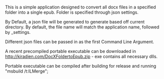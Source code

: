 This is a simple application designed to convert all docx files in a specified folder into a single epub. Folder is specified through json settings.

By Default, a json file will be generated to generate based off current directory. By default, the file name will match the application name, followed by _settings.

Different json files can be passed in as the first Command Line Argument.


A recent precompiled portable executable can be downloaded in http://kiradien.com/DocXFoldertoEpub.zip - exe contains all necessary dlls.

Portable executable can be compiled after building for release and running "msbuild /t:ILMerge";